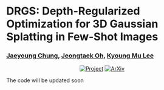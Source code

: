 # DRGS: Depth-Regularized Optimization for 3D Gaussian Splatting in Few-Shot Images
### [Jaeyoung Chung](https://robot0321.github.io/), [Jeongtaek Oh](https://taekkii.github.io/), [Kyoung Mu Lee](https://cv.snu.ac.kr/index.php/~kmlee/)

<div align="center">
  
  [![Project](https://img.shields.io/badge/Project_Page-DRGS-green)](https://robot0321.github.io/DepthRegGS/index.html)
  [![ArXiv](https://img.shields.io/badge/Arxiv-2311.13398-red)](https://arxiv.org/abs/2311.13398) 
</div>

The code will be updated soon
